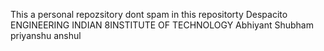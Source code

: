 This a personal repozsitory
dont spam in this repositorty
Despacito
ENGINEERING
INDIAN 8INSTITUTE OF TECHNOLOGY
Abhiyant
Shubham
priyanshu
anshul
